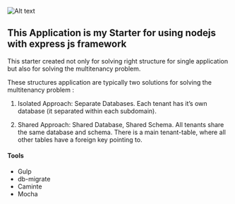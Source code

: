 ![Alt text](http://cdn.javabeat.net/wp-content/uploads/2015/09/expressjs.jpg)
## This Application is my Starter for using nodejs with express js framework

This starter created not only for solving right structure for single application but also for solving the multitenancy problem.


These structures application are typically two solutions for solving the multitenancy problem : 

1. Isolated Approach: Separate Databases. Each tenant has it’s own database (it separated within each subdomain).

2. Shared Approach: Shared Database, Shared Schema. All tenants share the same database and schema. There is a main tenant-table, where all other tables have a foreign key pointing to.


#### Tools
* Gulp 
* db-migrate
* Caminte
* Mocha







